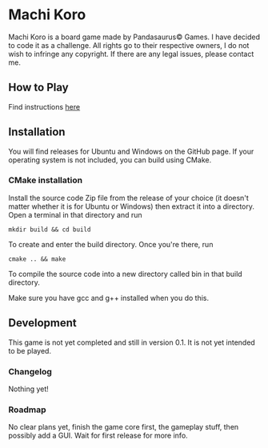 # Machi Koro

 Machi Koro is a board game made by Pandasaurus© Games. I have decided to code it as a challenge. All rights go to their respective owners, I do not wish to infringe any copyright. If there are any legal issues, please contact me.

## How to Play

Find instructions [here](https://www.dropbox.com/s/ehpxe4aa6n0ee98/P_MK_Rulebook_7418%20%281%29.pdf?dl=0)

## Installation

You will find releases for Ubuntu and Windows on the GitHub page. If your operating system is not included, you can build using CMake.

### CMake installation

Install the source code Zip file from the release of your choice (it doesn't matter whether it is for Ubuntu or Windows) then extract it into a directory. Open a terminal in that directory and run
```
mkdir build && cd build
```
To create and enter the build directory. Once you're there, run
```
cmake .. && make
```
To compile the source code into a new directory called bin in that build directory.

Make sure you have gcc and g++ installed when you do this.

## Development

This game is not yet completed and still in version 0.1. It is not yet intended to be played.

### Changelog

Nothing yet!

### Roadmap

No clear plans yet, finish the game core first, the gameplay stuff, then possibly add a GUI. Wait for first release for more info.